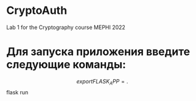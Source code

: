 # CryptoAuth
Lab 1 for the Cryptography course MEPHI 2022
# Для запуска приложения введите следующие команды:
$$ export FLASK_APP=.
$$ flask run
